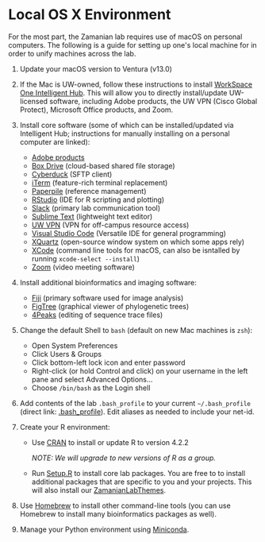 # Local OS X Environment

For the most part, the Zamanian lab requires use of macOS on personal computers. The following is a guide for setting up one's local machine for in order to unify machines across the lab.

1. Update your macOS version to Ventura (v13.0)

2. If the Mac is UW-owned, follow these instructions to install [WorkSpace One Intelligent Hub](https://it.vetmed.wisc.edu/enrolling-mac-os-with-workspace-one/). This will allow you to directly install/update UW-licensed software, including Adobe products, the UW VPN (Cisco Global Protect), Microsoft Office products, and Zoom.

3. Install core software (some of which can be installed/updated via Intelligent Hub; instructions for manually installing on a personal computer are linked):

    - [Adobe products](https://kb.wisc.edu/69772)
    - [Box Drive](https://www.box.com/resources/downloads/drive) (cloud-based shared file storage)
    - [Cyberduck](https://cyberduck.io/) (SFTP client)
    - [iTerm](https://iterm2.com/) (feature-rich terminal replacement)
    - [Paperpile](https://paperpile.com/) (reference management)
    - [RStudio](https://rstudio.com/) (IDE for R scripting and plotting)
    - [Slack](<https://www.slack.com>) (primary lab communication tool)
    - [Sublime Text](https://www.sublimetext.com/) (lightweight text editor)
    - [UW VPN](https://kb.wisc.edu/helpdesk/page.php?id=90370) (VPN for off-campus resource access)
    - [Visual Studio Code](https://code.visualstudio.com/) (Versatile IDE for general programming)
    - [XQuartz](https://www.xquartz.org/) (open-source window system on which some apps rely)
    - [XCode](https://apps.apple.com/us/app/xcode/id497799835?mt=12) (command line tools for macOS, can also be isntalled by running `xcode-select --install`)
    - [Zoom](https://zoom.us/download) (video meeting software)

4. Install additional bioinformatics and imaging software:

    - [Fiji](https://fiji.sc/) (primary software used for image analysis)
    - [FigTree](https://github.com/rambaut/figtree/releases) (graphical viewer of phylogenetic trees)
    - [4Peaks](https://nucleobytes.com/4peaks/index.html) (editing of sequence trace files)

5. Change the default Shell to `bash` (default on new Mac machines is `zsh`):

    - Open System Preferences
    - Click Users & Groups
    - Click bottom-left lock icon and enter password
    - Right-click (or hold Control and click) on your username in the left pane and select Advanced Options...
    - Choose `/bin/bash` as the Login shell

6. Add contents of the lab `.bash_profile` to your current `~/.bash_profile` (direct link: [.bash_profile](https://raw.githubusercontent.com/zamanianlab/ZamanianLabDocs/master/resources/.bash_profile)). Edit aliases as needed to include your net-id.

7. Create your R environment:

    - Use [CRAN](https://cran.r-project.org/bin/macosx/base/R-4.2.1.pkg) to install or update R to version 4.2.2

      *NOTE: We will upgrade to new versions of R as a group.*

    - Run [Setup.R](https://raw.githubusercontent.com/zamanianlab/ZamanianLabDocs/master/resources/R_setup.R) to install core lab packages. You are free to to install additional packages that are specific to you and your projects. This will also install our [ZamanianLabThemes](https://github.com/zamanianlab/ZamanianLabThemes).

8. Use [Homebrew](comp_homebrew.md) to install other command-line tools (you can use Homebrew to install many bioinformatics packages as well).

9. Manage your Python environment using [Miniconda](comp_conda.md).
